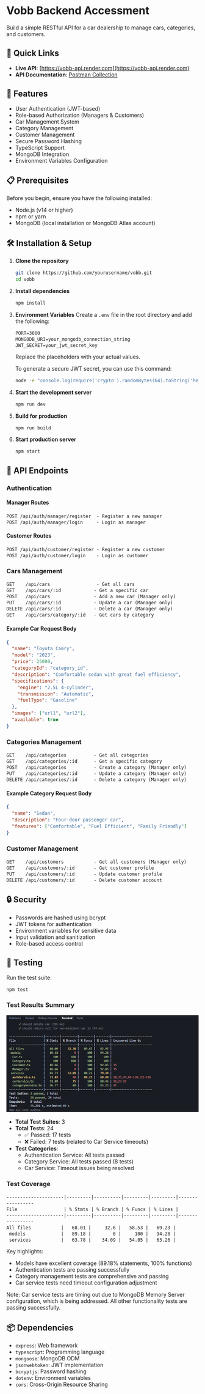 # Vobb Backend Accessment

Build a simple RESTful API for a car dealership to manage cars, categories, and customers.

## 🔗 Quick Links

- **Live API**: [https://vobb-api.render.com](https://vobb-api.render.com)
- **API Documentation**: [Postman Collection](https://documenter.getpostman.com/view/29992846/2sB2qgcxL8) 

## 🚀 Features

- User Authentication (JWT-based)
- Role-based Authorization (Managers & Customers)
- Car Management System
- Category Management
- Customer Management
- Secure Password Hashing
- TypeScript Support
- MongoDB Integration
- Environment Variables Configuration

## 📋 Prerequisites

Before you begin, ensure you have the following installed:
- Node.js (v14 or higher)
- npm or yarn
- MongoDB (local installation or MongoDB Atlas account)

## 🛠️ Installation & Setup

1. **Clone the repository**
   ```bash
   git clone https://github.com/yourusername/vobb.git
   cd vobb
   ```

2. **Install dependencies**
   ```bash
   npm install
   ```

3. **Environment Variables**
   Create a `.env` file in the root directory and add the following:
   ```env
   PORT=3000
   MONGODB_URI=your_mongodb_connection_string
   JWT_SECRET=your_jwt_secret_key
   ```
   Replace the placeholders with your actual values.

   To generate a secure JWT secret, you can use this command:
   ```bash
   node -e "console.log(require('crypto').randomBytes(64).toString('hex'))"
   ```

4. **Start the development server**
   ```bash
   npm run dev
   ```

5. **Build for production**
   ```bash
   npm run build
   ```

6. **Start production server**
   ```bash
   npm start
   ```

## 🔑 API Endpoints

### Authentication

#### Manager Routes
```http
POST /api/auth/manager/register  - Register a new manager
POST /api/auth/manager/login     - Login as manager
```

#### Customer Routes
```http
POST /api/auth/customer/register - Register a new customer
POST /api/auth/customer/login    - Login as customer
```

### Cars Management

```http
GET    /api/cars                 - Get all cars
GET    /api/cars/:id            - Get a specific car
POST   /api/cars                - Add a new car (Manager only)
PUT    /api/cars/:id            - Update a car (Manager only)
DELETE /api/cars/:id            - Delete a car (Manager only)
GET    /api/cars/category/:id   - Get cars by category
```

#### Example Car Request Body
```json
{
  "name": "Toyota Camry",
  "model": "2023",
  "price": 25000,
  "categoryId": "category_id",
  "description": "Comfortable sedan with great fuel efficiency",
  "specifications": {
    "engine": "2.5L 4-cylinder",
    "transmission": "Automatic",
    "fuelType": "Gasoline"
  },
  "images": ["url1", "url2"],
  "available": true
}
```

### Categories Management

```http
GET    /api/categories          - Get all categories
GET    /api/categories/:id      - Get a specific category
POST   /api/categories          - Create a category (Manager only)
PUT    /api/categories/:id      - Update a category (Manager only)
DELETE /api/categories/:id      - Delete a category (Manager only)
```

#### Example Category Request Body
```json
{
  "name": "Sedan",
  "description": "Four-door passenger car",
  "features": ["Comfortable", "Fuel Efficient", "Family Friendly"]
}
```

### Customer Management

```http
GET    /api/customers           - Get all customers (Manager only)
GET    /api/customers/:id       - Get customer profile
PUT    /api/customers/:id       - Update customer profile
DELETE /api/customers/:id       - Delete customer account
```


## 🔒 Security

- Passwords are hashed using bcrypt
- JWT tokens for authentication
- Environment variables for sensitive data
- Input validation and sanitization
- Role-based access control

## 🧪 Testing

Run the test suite:
```bash
npm test
```

### Test Results Summary
![Test Coverage Results](./images/test-cases.png)

- **Total Test Suites**: 3
- **Total Tests**: 24
  - ✅ Passed: 17 tests
  - ❌ Failed: 7 tests (related to Car Service timeouts)
- **Test Categories**:
  - Authentication Service: All tests passed
  - Category Service: All tests passed (8 tests)
  - Car Service: Timeout issues being resolved

### Test Coverage
```
---------------------|---------|----------|---------|---------|-----------------
File                 | % Stmts | % Branch | % Funcs | % Lines |
---------------------|---------|----------|---------|---------|-----------------
All files           |   68.01 |     32.6 |   58.53 |   69.23 |
 models             |   89.18 |        0 |     100 |   94.28 |
 services           |   63.78 |    34.09 |   54.05 |   63.26 |
```

Key highlights:
- Models have excellent coverage (89.18% statements, 100% functions)
- Authentication tests are passing successfully
- Category management tests are comprehensive and passing
- Car service tests need timeout configuration adjustment

Note: Car service tests are timing out due to MongoDB Memory Server configuration, which is being addressed. All other functionality tests are passing successfully.

## 📦 Dependencies

- `express`: Web framework
- `typescript`: Programming language
- `mongoose`: MongoDB ODM
- `jsonwebtoken`: JWT implementation
- `bcryptjs`: Password hashing
- `dotenv`: Environment variables
- `cors`: Cross-Origin Resource Sharing

